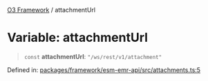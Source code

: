 [O3 Framework](../API.md) / attachmentUrl

# Variable: attachmentUrl

> `const` **attachmentUrl**: `"/ws/rest/v1/attachment"`

Defined in: [packages/framework/esm-emr-api/src/attachments.ts:5](https://github.com/openmrs/openmrs-esm-core/blob/85cde3ce59cd3d29230c98040a3f53525e808725/packages/framework/esm-emr-api/src/attachments.ts#L5)

